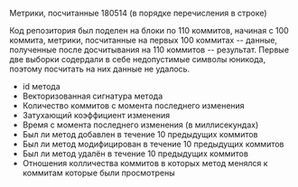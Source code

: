 Метрики, посчитанные 180514 (в порядке перечисления в строке)

Код репозитория был поделен на блоки по 110 коммитов, начиная с 100 коммита, метрики, посчитанные на первых 100 коммитах -- данные, полученные после досчитывания на 110 коммитов -- результат.
Первые две выборки содердали в себе недопустимые символы юникода, поэтому посчитать на них данные не удалось.

* id метода
* Векторизованная сигнатура метода
* Количество коммитов с момента последнего изменения 
* Затухающий коэффициент изменения 
* Время с момента последнего изменения (в миллисекундах) 
* Был ли метод добавлен в течение 10 предыдущих коммитов
* Был ли метод модифицирован в течение 10 предыдущих коммитов
* Был ли метод удалён в течение 10 предыдущих коммитов 
* Отношения колличества коммитов в которых метод менялся к коммитам которые были просмотрены
